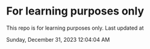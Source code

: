 # For learning purposes only
This repo is for learning purposes only.
Last updated at

Sunday, December 31, 2023 12:04:04 AM

